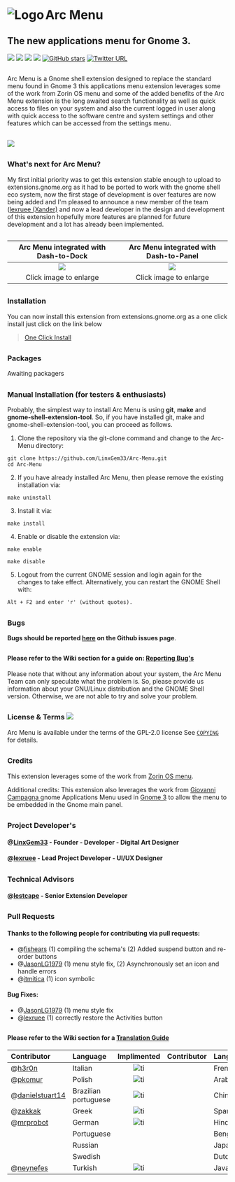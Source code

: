 <img src="https://github.com/LinxGem33/Arc-Menu/blob/master/screenshots/avatar.resized.png?raw=true" alt="Logo" align="left" /> Arc Menu
======

## The new applications menu for Gnome 3. 
![](https://img.shields.io/badge/release-v13-brightgreen.svg) ![](https://img.shields.io/badge/Language-JavaScript-yellow.svg) ![](https://img.shields.io/badge/Language-make-lightgrey.svg) ![](https://img.shields.io/badge/Licence-GPL--2.0-blue.svg) 
[![GitHub stars](https://img.shields.io/github/stars/badges/shields.svg?style=social&label=Star)](https://github.com/LinxGem33/Arc-Menu/stargazers) [![Twitter URL](https://img.shields.io/twitter/url/http/shields.io.svg?style=social)]()

##

Arc Menu is a Gnome shell extension designed to replace the standard menu found in Gnome 3 this applications menu extension leverages some of the work from Zorin OS menu and some of the added benefits of the Arc Menu extension is the long awaited search functionality as well as quick access to files on your system and also the current logged in user along with quick access to the software centre and system settings and other features which can be accessed from the settings menu.
##
![](https://github.com/LinxGem33/Arc-Menu/blob/master/screenshots/browser.png?raw=true)
##

### What's next for Arc Menu?

My first initial priority was to get this extension stable enough to upload to extensions.gnome.org as it had to be ported to work with the gnome shell eco system, now the first stage of development is over features are now being added and I'm pleased to announce a new member of the team ([lexruee (Xander)](https://github.com/lexruee) and now a lead developer in the design and development of this extension hopefully more features are planned for future development and a lot has already been implemented.

##
|Arc Menu integrated with Dash-to-Dock|Arc Menu integrated with Dash-to-Panel|
|:-----:|:-----:|
|![](https://github.com/LinxGem33/Arc-Menu/blob/master/screenshots/apm3.png?raw=true)|![](https://github.com/LinxGem33/Arc-Menu/blob/master/screenshots/apm5.png?raw=true)|
|Click image to enlarge|Click image to enlarge|

##

### Installation

You can now install this extension from extensions.gnome.org as a one click install just click on the link below
> [One Click Install](https://extensions.gnome.org/extension/1228/arc-menu/)

##

### Packages
Awaiting packagers

##
### Manual Installation (for testers & enthusiasts)
Probably, the simplest way to install Arc Menu is using **git**, **make** and **gnome-shell-extension-tool**.
So, if you have installed git, make and gnome-shell-extension-tool, you can proceed as follows.

1) Clone the repository via the git-clone command and change to the Arc-Menu directory:
```
git clone https://github.com/LinxGem33/Arc-Menu.git
cd Arc-Menu
```

2) If you have already installed Arc Menu, then please remove the existing installation via:
```
make uninstall
```


3) Install it via:
```
make install
```

4) Enable or disable the extension via:
```
make enable
```

```
make disable
```

5) Logout from the current GNOME session and login again for the changes to take effect. Alternatively, you can restart the GNOME Shell with:
```
Alt + F2 and enter 'r' (without quotes).
```

##
### Bugs
**Bugs should be reported [here](https://github.com/LinxGem33/Arc-Menu/issues) on the Github issues page**.
##
#### Please refer to the Wiki section for a guide on: [Reporting Bug's](https://github.com/LinxGem33/Arc-Menu/wiki/Reporting-Bug's)

Please note that without any information about your system, the Arc Menu Team can only speculate what the problem is.
So, please provide us information about your GNU/Linux distribution and the GNOME Shell version. Otherwise, we are not able to try and solve your problem.


##
### License & Terms ![](https://github.com/LinxGem33/IP-Finder/blob/master/screens/Copyleft-16.png?raw=true)

Arc Menu is available under the terms of the GPL-2.0 license See [`COPYING`](https://github.com/LinxGem33/Arc-Menu/blob/master/COPYING) for details.
##

### Credits

This extension leverages some of the work from [Zorin OS menu](https://zorinos.com/).

Additional credits: This extension also leverages the work from [Giovanni Campagna ](https://git.gnome.org//browse/gnome-shell-extensions) gnome Applications Menu used in [Gnome 3](https://www.gnome.org/) to allow the menu to be embedded in the Gnome main panel.
##

### Project Developer's

#### @[LinxGem33](https://github.com/LinxGem33) - **Founder** - **Developer** - Digital Art Designer

#### @[lexruee](https://github.com/lexruee) - **Lead Project Developer** - UI/UX Designer

##
### Technical Advisors

#### @[lestcape](https://github.com/lestcape) - **Senior Extension Developer**

##

### Pull Requests

#### Thanks to the following people for contributing via pull requests:

- @[fishears](https://github.com/fishears/Arc-Menu) (1) compiling the schema's (2) Added suspend button and re-order buttons
- @[JasonLG1979](https://github.com/JasonLG1979/Arc-Menu)  (1) menu style fix, (2) Asynchronously set an icon and handle errors
- @[itmitica](https://github.com/itmitica) (1) icon symbolic

#### Bug Fixes: 

- @[JasonLG1979](https://github.com/JasonLG1979/Arc-Menu) (1) menu style fix
- @[lexruee](https://github.com/lexruee/Arc-Menu) (1) correctly restore the Activities button
##
#### Please refer to the Wiki section for a [Translation Guide](https://github.com/LinxGem33/Arc-Menu/wiki/Translation-Guide)

|Contributor|Language|Implimented|Contributor|Language|Implimented|
|:-----|:-----|:-----:|:-----|:-----|:-----:|
|@[h3r0n](https://github.com/h3r0n)|Italian|![ti](https://user-images.githubusercontent.com/19158615/27998683-9dd48cd0-650a-11e7-87c3-0ac3256ae574.png)||French|
|@[pkomur](https://github.com/pkomur)|Polish|![ti](https://user-images.githubusercontent.com/19158615/27998683-9dd48cd0-650a-11e7-87c3-0ac3256ae574.png)||Arabic|
|@[danielstuart14](https://github.com/danielstuart14)|Brazilian portuguese|![ti](https://user-images.githubusercontent.com/19158615/27998683-9dd48cd0-650a-11e7-87c3-0ac3256ae574.png)||Chinese|
|@[zakkak](https://github.com/zakkak)|Greek|![ti](https://user-images.githubusercontent.com/19158615/27998683-9dd48cd0-650a-11e7-87c3-0ac3256ae574.png)||Spanish|
|@[mrprobot](https://github.com/mrprobot)|German|![ti](https://user-images.githubusercontent.com/19158615/27998683-9dd48cd0-650a-11e7-87c3-0ac3256ae574.png)||Hindi|
||Portuguese|||Bengali||
||Russian|||Japanese||
||Swedish|||Dutch||
|@[neynefes](https://github.com/neynefes)|Turkish|![ti](https://user-images.githubusercontent.com/19158615/27998683-9dd48cd0-650a-11e7-87c3-0ac3256ae574.png)||Javanese||
